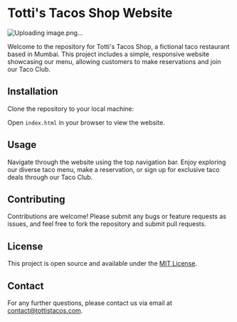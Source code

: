 # Totti's Tacos Shop Website


![Uploading image.png…]()



Welcome to the repository for Totti's Tacos Shop, a fictional taco restaurant based in Mumbai. This project includes a simple, responsive website showcasing our menu, allowing customers to make reservations and join our Taco Club.

## Installation

Clone the repository to your local machine:


Open `index.html` in your browser to view the website.

## Usage

Navigate through the website using the top navigation bar. Enjoy exploring our diverse taco menu, make a reservation, or sign up for exclusive taco deals through our Taco Club.

## Contributing

Contributions are welcome! Please submit any bugs or feature requests as issues, and feel free to fork the repository and submit pull requests.

## License

This project is open source and available under the [MIT License](LICENSE).

## Contact

For any further questions, please contact us via email at contact@tottistacos.com.
